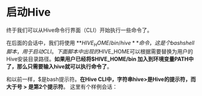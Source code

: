 启动Hive
=================================================================================
终于我们可以从Hive命令行界面（CLI）开始执行一些命令了。

在后面的会话中，我们将使用 **$HIVE_HOME/bin/hive** 命令，这是个bash shell脚本 ，用于启动CLI。
下面脚本中出现的$HIVE_HOME可以根据需要替换为用户的Hive安装目录路径。**如果用户已经将$HIVE_HOME/bin
加入到环境变量PATH中了，那么只需要输入hive就可以执行命令了**。

和以前一样，$是bash提示符。**在Hive CLI中，字符串hive>是Hive的提示符，而大于号 > 是第2个提示符**。
这里有个样例会话：
```shell

```
